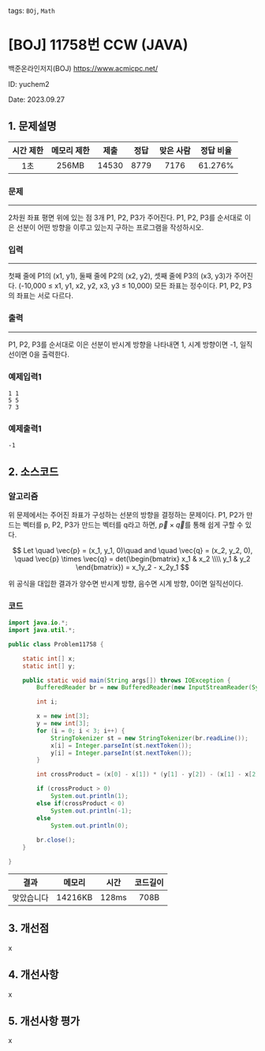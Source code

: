 tags: `BOj`, `Math`
# [BOJ] 11758번 CCW (JAVA)
백준온라인저지(BOJ) https://www.acmicpc.net/

ID: yuchem2

Date: 2023.09.27
## 1. 문제설명
| 시간 제한 | 메모리 제한 | 제출  | 정답 | 맞은 사람 | 정답 비율 |
| :---: | :---: | :---: | :---: | :---: | :---: |
|  1초  | 256MB  | 14530 | 8779 | 7176 | 61.276% |

### 문제
---
2차원 좌표 평면 위에 있는 점 3개 P1, P2, P3가 주어진다. P1, P2, P3를 순서대로 이은 선분이 어떤 방향을 이루고 있는지 구하는 프로그램을 작성하시오.

### 입력
---
첫째 줄에 P1의 (x1, y1), 둘째 줄에 P2의 (x2, y2), 셋째 줄에 P3의 (x3, y3)가 주어진다. (-10,000 ≤ x1, y1, x2, y2, x3, y3 ≤ 10,000) 모든 좌표는 정수이다. P1, P2, P3의 좌표는 서로 다르다.

### 출력
---
P1, P2, P3를 순서대로 이은 선분이 반시계 방향을 나타내면 1, 시계 방향이면 -1, 일직선이면 0을 출력한다.

### 예제입력1
```
1 1
5 5
7 3
```
### 예제출력1
```
-1
```
## 2. 소스코드

### 알고리즘
위 문제에서는 주어진 좌표가 구성하는 선분의 방향을 결정하는 문제이다. P1, P2가 만드는 벡터를 p, P2, P3가 만드는 벡터를 q라고 하면, $\vec{p} 
\times \vec{q}$를 통해 쉽게 구할 수 있다. 

$$ Let \quad \vec{p} = (x_1, y_1, 0)\quad and \quad \vec{q} = (x_2, y_2, 0), \quad
\vec{p} \times \vec{q} = det(\begin{bmatrix} x_1 & x_2 \\\\ y_1 & y_2 \end{bmatrix}) = x_1y_2 - x_2y_1 $$

위 공식을 대입한 결과가 양수면 반시계 방향, 음수면 시계 방향, 0이면 일직선이다. 

### 코드
```Java
import java.io.*;
import java.util.*;

public class Problem11758 {

	static int[] x;
	static int[] y;

	public static void main(String args[]) throws IOException {
		BufferedReader br = new BufferedReader(new InputStreamReader(System.in));

		int i;

		x = new int[3];
		y = new int[3];
		for (i = 0; i < 3; i++) {
			StringTokenizer st = new StringTokenizer(br.readLine());
			x[i] = Integer.parseInt(st.nextToken());
			y[i] = Integer.parseInt(st.nextToken());
		}

		int crossProduct = (x[0] - x[1]) * (y[1] - y[2]) - (x[1] - x[2]) * (y[0] - y[1]);

		if (crossProduct > 0) 
			System.out.println(1);
		else if(crossProduct < 0) 
			System.out.println(-1);
		else
			System.out.println(0);
		
		br.close();
	}

}

```

| 결과 | 메모리 | 시간 | 코드길이 |
|:---:|:-----: | :---: | :----: |
| 맞았습니다 | 14216KB | 128ms | 708B |

## 3. 개선점
x
## 4. 개선사항
x

## 5. 개선사항 평가
x
